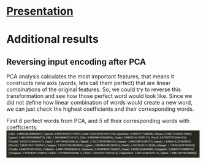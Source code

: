 # [Presentation](./main.pdf)
# Additional results
## Reversing input encoding after PCA
PCA analysis calculates the most important features, that means it constructs new axis (words, lets call them perfect) that are linear combinations of the original features. So, we could try to reverse this transformation and see how those perfect word would look like. Since we did not define how linear combination of words would create a new word, we can just check the highest coefficients and their corresponding words.  

First _6_ perfect words from PCA, and _5_ of their corresponding words with coefficients:
![image](image.png)
